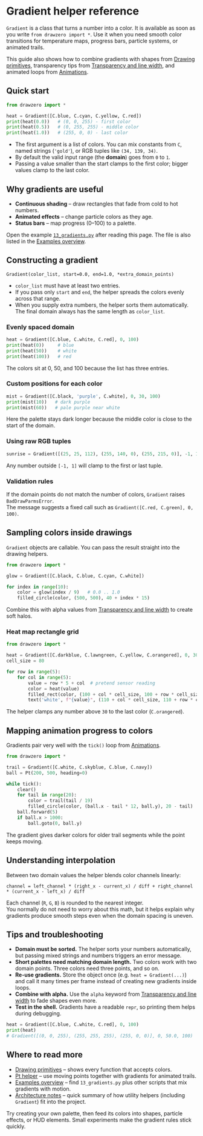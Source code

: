 # Gradient helper reference

`Gradient` is a class that turns a number into a color.
It is available as soon as you write `from drawzero import *`.
Use it when you need smooth color transitions for temperature maps, progress bars, particle systems, or animated trails.

This guide also shows how to combine gradients with shapes from [Drawing primitives](primitives.md), transparency tips from
[Transparency and line width](transparency_and_line_width.md), and animated loops from [Animations](animation.md).

## Quick start

```python
from drawzero import *

heat = Gradient([C.blue, C.cyan, C.yellow, C.red])
print(heat(0.0))   # (0, 0, 255) - first color
print(heat(0.5))   # (0, 255, 255) - middle color
print(heat(1.0))   # (255, 0, 0) - last color
```

* The first argument is a list of colors. You can mix constants from `C`, named strings (`'gold'`), or RGB tuples like `(34, 139, 34)`.
* By default the valid input range (the **domain**) goes from `0` to `1`.
* Passing a value smaller than the start clamps to the first color; bigger values clamp to the last color.

## Why gradients are useful

* **Continuous shading** – draw rectangles that fade from cold to hot numbers.
* **Animated effects** – change particle colors as they age.
* **Status bars** – map progress (0–100) to a palette.

Open the example [`13_gradients.py`](https://github.com/ShashkovS/drawzero/blob/master/src/drawzero/examples/13_gradients.py) after reading this page. The file is also listed in the [Examples overview](examples_overview.md).

## Constructing a gradient

```
Gradient(color_list, start=0.0, end=1.0, *extra_domain_points)
```

* `color_list` must have at least two entries.
* If you pass only `start` and `end`, the helper spreads the colors evenly across that range.
* When you supply extra numbers, the helper sorts them automatically. The final domain always has the same length as `color_list`.

### Evenly spaced domain

```python
heat = Gradient([C.blue, C.white, C.red], 0, 100)
print(heat(0))     # blue
print(heat(50))    # white
print(heat(100))   # red
```

The colors sit at 0, 50, and 100 because the list has three entries.

### Custom positions for each color

```python
mist = Gradient([C.black, 'purple', C.white], 0, 30, 100)
print(mist(10))   # dark purple
print(mist(60))   # pale purple near white
```

Here the palette stays dark longer because the middle color is close to the start of the domain.

### Using raw RGB tuples

```python
sunrise = Gradient([(25, 25, 112), (255, 140, 0), (255, 215, 0)], -1, 1)
```

Any number outside `[-1, 1]` will clamp to the first or last tuple.

### Validation rules

If the domain points do not match the number of colors, `Gradient` raises `BadDrawParmsError`.  
The message suggests a fixed call such as `Gradient([C.red, C.green], 0, 100)`.

## Sampling colors inside drawings

`Gradient` objects are callable. You can pass the result straight into the drawing helpers.

```python
from drawzero import *

glow = Gradient([C.black, C.blue, C.cyan, C.white])

for index in range(10):
    color = glow(index / 9)   # 0.0 .. 1.0
    filled_circle(color, (500, 500), 40 + index * 15)
```

Combine this with alpha values from [Transparency and line width](transparency_and_line_width.md) to create soft halos.

### Heat map rectangle grid

```python
from drawzero import *

heat = Gradient([C.darkblue, C.lawngreen, C.yellow, C.orangered], 0, 30)
cell_size = 80

for row in range(5):
    for col in range(5):
        value = row * 5 + col  # pretend sensor reading
        color = heat(value)
        filled_rect(color, (100 + col * cell_size, 100 + row * cell_size), cell_size, cell_size)
        text('white', f"{value}", (110 + col * cell_size, 110 + row * cell_size))
```

The helper clamps any number above `30` to the last color (`C.orangered`).

## Mapping animation progress to colors

Gradients pair very well with the `tick()` loop from [Animations](animation.md).

```python
from drawzero import *

trail = Gradient([C.white, C.skyblue, C.blue, C.navy])
ball = Pt(200, 500, heading=0)

while tick():
    clear()
    for tail in range(20):
        color = trail(tail / 19)
        filled_circle(color, (ball.x - tail * 12, ball.y), 20 - tail)
    ball.forward(5)
    if ball.x > 1000:
        ball.goto(0, ball.y)
```

The gradient gives darker colors for older trail segments while the point keeps moving.

## Understanding interpolation

Between two domain values the helper blends color channels linearly:

```
channel = left_channel * (right_x - current_x) / diff + right_channel * (current_x - left_x) / diff
```

Each channel (`R`, `G`, `B`) is rounded to the nearest integer.  
You normally do not need to worry about this math, but it helps explain why gradients produce smooth steps even when the domain spacing is uneven.

## Tips and troubleshooting

* **Domain must be sorted.** The helper sorts your numbers automatically, but passing mixed strings and numbers triggers an error message.
* **Short palettes need matching domain length.** Two colors work with two domain points. Three colors need three points, and so on.
* **Re-use gradients.** Store the object once (e.g. `heat = Gradient(...)`) and call it many times per frame instead of creating new gradients inside loops.
* **Combine with alpha.** Use the `alpha` keyword from [Transparency and line width](transparency_and_line_width.md) to fade shapes even more.
* **Test in the shell.** Gradients have a readable `repr`, so printing them helps during debugging.

```python
heat = Gradient([C.blue, C.white, C.red], 0, 100)
print(heat)
# Gradient([(0, 0, 255), (255, 255, 255), (255, 0, 0)], 0, 50.0, 100)
```

## Where to read more

* [Drawing primitives](primitives.md) – shows every function that accepts colors.
* [Pt helper](pt.md) – use moving points together with gradients for animated trails.
* [Examples overview](examples_overview.md) – find `13_gradients.py` plus other scripts that mix gradients with motion.
* [Architecture notes](architecture.md) – quick summary of how utility helpers (including `Gradient`) fit into the project.

Try creating your own palette, then feed its colors into shapes, particle effects, or HUD elements. Small experiments make the gradient rules stick quickly.
